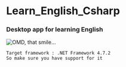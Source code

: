 # Learn_English_Csharp
### Desktop app for learning English



![OMD, that smile...](https://media.giphy.com/media/vQ3FaM35kMe1PPic1N/giphy.gif)


```Target framework : .NET Framework 4.7.2``` 
<br/>
```So make sure you have support for it```
